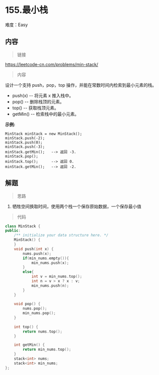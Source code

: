 # 155.最小栈

难度：Easy

## 内容

> 链接

https://leetcode-cn.com/problems/min-stack/

> 内容

设计一个支持 push，pop，top 操作，并能在常数时间内检索到最小元素的栈。

- push(x) -- 将元素 x 推入栈中。
- pop() -- 删除栈顶的元素。
- top() -- 获取栈顶元素。
- getMin() -- 检索栈中的最小元素。

**示例:**

```
MinStack minStack = new MinStack();
minStack.push(-2);
minStack.push(0);
minStack.push(-3);
minStack.getMin();   --> 返回 -3.
minStack.pop();
minStack.top();      --> 返回 0.
minStack.getMin();   --> 返回 -2.
```

## 解题

> 思路

1. 牺牲空间换取时间，使用两个栈一个保存原始数据，一个保存最小值

> 代码

```c++
class MinStack {
public:
    /** initialize your data structure here. */
    MinStack() { 
    }
    void push(int x) {
        nums.push(x);
        if(min_nums.empty()){
            min_nums.push(x);
        }
        else{
            int v = min_nums.top();
            int n = v > x ? x : v;
            min_nums.push(n);
        }
    }
    
    void pop() {
        nums.pop();
        min_nums.pop();
    }
 
    int top() {
        return nums.top();
    }

    int getMin() {
        return min_nums.top();
    }
    stack<int> nums;
    stack<int> min_nums;
};

```

